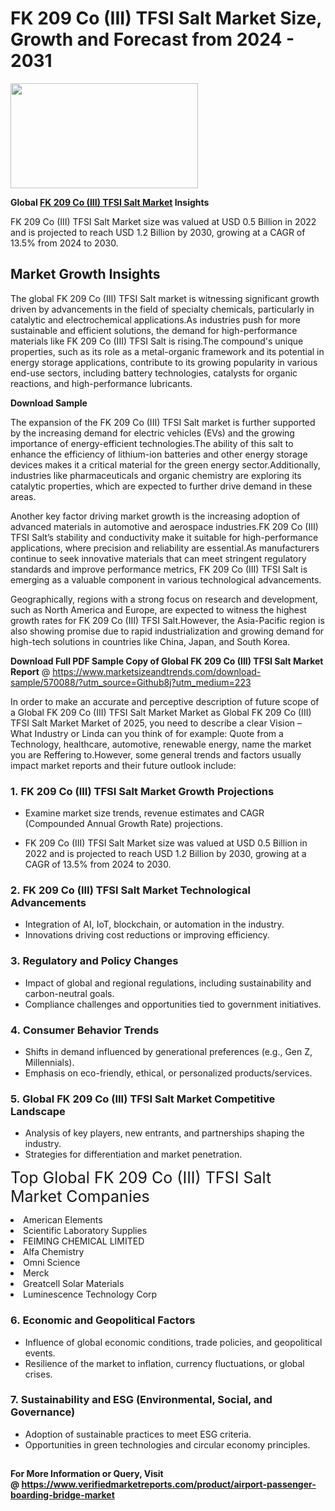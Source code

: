<H1>FK 209 Co (III) TFSI Salt Market Size, Growth and Forecast from 2024 - 2031</H1><img class="aligncenter size-medium wp-image-584254" src="https://thirdeyenews.in/wp-content/uploads/2024/09/Global-Market-Research-300x168.jpeg" alt="" width="300" height="168" /><p><strong>Global&nbsp;<a href="https://www.marketsizeandtrends.com/download-sample/570088/?utm_source=Github8j?utm_medium=223">FK 209 Co (III) TFSI Salt Market</a> Insights</strong></p><p>FK 209 Co (III) TFSI Salt Market size was valued at USD 0.5 Billion in 2022 and is projected to reach USD 1.2 Billion by 2030, growing at a CAGR of 13.5% from 2024 to 2030.</p><p><h2>Market Growth Insights</h2> <p>The global FK 209 Co (III) TFSI Salt market is witnessing significant growth driven by advancements in the field of specialty chemicals, particularly in catalytic and electrochemical applications.As industries push for more sustainable and efficient solutions, the demand for high-performance materials like FK 209 Co (III) TFSI Salt is rising.The compound's unique properties, such as its role as a metal-organic framework and its potential in energy storage applications, contribute to its growing popularity in various end-use sectors, including battery technologies, catalysts for organic reactions, and high-performance lubricants.</p> <p><strong>Download Sample</strong></p> <p>The expansion of the FK 209 Co (III) TFSI Salt market is further supported by the increasing demand for electric vehicles (EVs) and the growing importance of energy-efficient technologies.The ability of this salt to enhance the efficiency of lithium-ion batteries and other energy storage devices makes it a critical material for the green energy sector.Additionally, industries like pharmaceuticals and organic chemistry are exploring its catalytic properties, which are expected to further drive demand in these areas.</p> <p>Another key factor driving market growth is the increasing adoption of advanced materials in automotive and aerospace industries.FK 209 Co (III) TFSI Salt’s stability and conductivity make it suitable for high-performance applications, where precision and reliability are essential.As manufacturers continue to seek innovative materials that can meet stringent regulatory standards and improve performance metrics, FK 209 Co (III) TFSI Salt is emerging as a valuable component in various technological advancements.</p> <p>Geographically, regions with a strong focus on research and development, such as North America and Europe, are expected to witness the highest growth rates for FK 209 Co (III) TFSI Salt.However, the Asia-Pacific region is also showing promise due to rapid industrialization and growing demand for high-tech solutions in countries like China, Japan, and South Korea.</p> <p><span class=""><strong>Download Full PDF Sample Copy of Global FK 209 Co (III) TFSI Salt Market Report</strong> @ <a href="https://www.marketsizeandtrends.com/download-sample/570088/?utm_source=Github8j?utm_medium=223" target="_blank">https://www.marketsizeandtrends.com/download-sample/570088/?utm_source=Github8j?utm_medium=223</a></span></p><p>In order to make an accurate and perceptive description of future scope of a Global&nbsp;FK 209 Co (III) TFSI Salt Market Market as Global&nbsp;FK 209 Co (III) TFSI Salt Market Market of 2025, you need to describe a clear Vision &ndash; What Industry or Linda can you think of for example: Quote from a Technology, healthcare, automotive, renewable energy, name the market you are Reffering to.However, some general trends and factors usually impact market reports and their future outlook include:</p><h3>1.&nbsp;<strong>FK 209 Co (III) TFSI Salt Market Growth Projections</strong></h3><ul><li>Examine market size trends, revenue estimates and CAGR (Compounded Annual Growth Rate) projections.</li><li><p>FK 209 Co (III) TFSI Salt Market size was valued at USD 0.5 Billion in 2022 and is projected to reach USD 1.2 Billion by 2030, growing at a CAGR of 13.5% from 2024 to 2030.</p></li></ul><h3>2.&nbsp;<strong>FK 209 Co (III) TFSI Salt Market Technological Advancements</strong></h3><ul><li>Integration of AI, IoT, blockchain, or automation in the industry.</li><li>Innovations driving cost reductions or improving efficiency.</li></ul><h3>3.&nbsp;<strong>Regulatory and Policy Changes</strong></h3><ul><li>Impact of global and regional regulations, including sustainability and carbon-neutral goals.</li><li>Compliance challenges and opportunities tied to government initiatives.</li></ul><h3>4.&nbsp;<strong>Consumer Behavior Trends</strong></h3><ul><li>Shifts in demand influenced by generational preferences (e.g., Gen Z, Millennials).</li><li>Emphasis on eco-friendly, ethical, or personalized products/services.</li></ul><h3>5.&nbsp;<strong>Global FK 209 Co (III) TFSI Salt Market Competitive Landscape</strong></h3><ul><li>Analysis of key players, new entrants, and partnerships shaping the industry.</li><li>Strategies for differentiation and market penetration.</li></ul><p data-pm-slice="1 1 []"><span style="color: inherit; font-family: inherit; font-size: 25px;">Top Global FK 209 Co (III) TFSI Salt Market Companies</span></p><div class="" data-test-id=""><p><li>American Elements</li><li> Scientific Laboratory Supplies</li><li> FEIMING CHEMICAL LIMITED</li><li> Alfa Chemistry</li><li> Omni Science</li><li> Merck</li><li> Greatcell Solar Materials</li><li> Luminescence Technology Corp</li></p></div><h3>6.&nbsp;<strong>Economic and Geopolitical Factors</strong></h3><ul><li>Influence of global economic conditions, trade policies, and geopolitical events.</li><li>Resilience of the market to inflation, currency fluctuations, or global crises.</li></ul><h3>7.&nbsp;<strong>Sustainability and ESG (Environmental, Social, and Governance)</strong></h3><ul><li>Adoption of sustainable practices to meet ESG criteria.</li><li>Opportunities in green technologies and circular economy principles.</li></ul><h2><strong style="font-size: 14px;">For More Information or Query, Visit @&nbsp;</strong><a style="background-color: #ffffff; font-size: 14px;" href="https://www.marketsizeandtrends.com/report/fk-209-co-iii-tfsi-salt-market/" target="_blank">https://www.verifiedmarketreports.com/product/airport-passenger-boarding-bridge-market</a></h2>